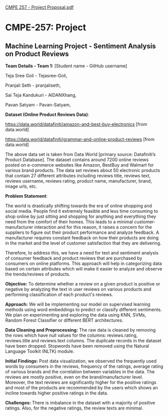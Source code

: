 [CMPE 257 - Project Proposal.pdf](https://github.com/Tejasree-Goli/CMPE-257-Project/files/9925449/CMPE.257.-.Project.Proposal.pdf)
# CMPE-257: Project
## Machine Learning Project - Sentiment Analysis on Product Reviews

**Team Details - Team 1:** [Student name - GitHub username]

Teja Sree Goli - Tejasree-Goli,

Pranjali Seth - pranjaliseth,

Sai Teja Kandukuri - AIDANXhang,

Pavan Satyam - Pavan-Satyam,

**Dataset (Online Product Reviews Data)**: 

https://data.world/datafiniti/amazon-and-best-buy-electronics [from data.world]

https://data.world/datafiniti/grammar-and-online-product-reviews [from data.world]

The above data set is taken from Data World [primary source: Datafiniti’s Product Database]. The dataset contains around 7200 online reviews posted on e-commerce websites like Amazon, BestBuy and Walmart for various brand products. The data set reviews about 50 electronic products that contain 27 different attributes including reviews title, reviews text, reviews username, reviews rating, product name, manufacturer, brand, image urls, etc.
    
**Problem Statement**:

The world is drastically shifting towards the era of online shopping and social media. People find it extremely feasible and less time consuming to shop online by just sitting and shopping for anything and everything they need from the comfort of their homes. This leads to a minimal customer-manufacturer interaction and for this reason, it raises a concern for the suppliers to figure out their product performance and analyze feedback. A manufacturer requires constant feedback on how their products are doing in the market and the level of customer satisfaction that they are delivering. 

Therefore, to address this, we have a need for text and sentiment analysis of consumer feedback and product reviews that are purchased by consumers on online platforms. This approach will help in categorizing data based on certain attributes which will make it easier to analyze and observe the trends/reviews of products.

**Objective:** To determine whether a review on a given product is positive or negative by analyzing the text in user reviews on various products and performing classification of each product's reviews.

**Approach:** We will be implementing our model on supervised learning methods using word embeddings to predict or classify different sentiments. We plan on experimenting and exploring the data using KNN, SVMs, Random Forest Classifier or different BERT architectures.

**Data Cleaning and Preprocessing:** The raw data is cleaned by removing the rows which have null values for the columns: reviews.rating, reviews.title and reviews.text columns. The duplicate records in the dataset have been dropped. Stopwords have been removed using the Natural Language Toolkit (NLTK) module.

**Initial Findings:** Post data visualization, we observed the frequently used words by consumers in the reviews, frequency of the ratings, average rating of various brands and the correlation between variables in the data. The reviews are mostly positive, even on the brand/manufacturer level. Moreover, the text reviews are significantly higher for the positive ratings and most of the products are recommended by the users which shows an incline towards higher positive ratings in the data.

**Challenges:** There is imbalance in the dataset with a majority of positive ratings. Also, for the negative ratings, the review texts are minimal.
